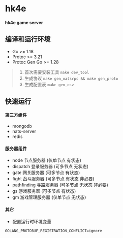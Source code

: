 # hk4e

#### hk4e game server

## 编译和运行环境

* Go >= 1.18
* Protoc >= 3.21
* Protoc Gen Go >= 1.28

> 1. 首次需要安装工具 `make dev_tool`
> 2. 生成协议 `make gen_natsrpc && make gen_proto`
> 3. 生成配置表 `make gen_csv`

## 快速运行

#### 第三方组件

* mongodb
* nats-server
* redis

#### 服务器组件

* node 节点服务器 (仅单节点 有状态)
* dispatch 登录服务器 (可多节点 无状态)
* gate 网关服务器 (可多节点 有状态)
* fight 战斗服务器 (可多节点 有状态 非必要)
* pathfinding 寻路服务器 (可多节点 无状态 非必要)
* gs 游戏服务器 (可多节点 有状态)
* gm 游戏管理服务器 (仅单节点 无状态)

#### 其它

* 配置运行时环境变量

```shell
GOLANG_PROTOBUF_REGISTRATION_CONFLICT=ignore
```
